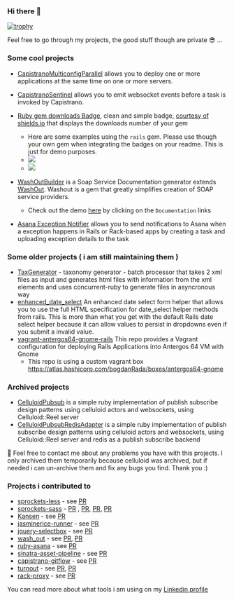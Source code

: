 ### Hi there 👋

<!--
**bogdanRada/bogdanRada** is a ✨ _special_ ✨ repository because its `README.md` (this file) appears on your GitHub profile.

Here are some ideas to get you started:

- 🔭 I’m currently working on ...
- 🌱 I’m currently learning ...
- 👯 I’m looking to collaborate on ...
- 🤔 I’m looking for help with ...
- 💬 Ask me about ...
- 📫 How to reach me: ...
- 😄 Pronouns: ...
- ⚡ Fun fact: ...
-->

[![trophy](https://github-profile-trophy.vercel.app/?username=bogdanRada)](https://github.com/ryo-ma/github-profile-trophy)

Feel free to go through my projects, the good stuff though are private 😎 ...

### Some cool projects

-  [CapistranoMulticonfigParallel](https://github.com/bogdanRada/capistrano_multiconfig_parallel) allows you to deploy one or more applications at the same time on one or more servers.

- [CapistranoSentinel](https://github.com/bogdanRada/capistrano_sentinel)  allows you to emit websocket events before a task is invoked by Capistrano.

- [Ruby gem downloads Badge](https://github.com/bogdanRada/ruby-gem-downloads-badge), clean and simple badge, [courtesy of shields.io](https://github.com/badges/shields) that displays the downloads number of your gem
    - Here are some examples using the `rails` gem. Please use though your own gem when integrating the badges on your readme. This is just for demo purposes. 
    -  ![](https://ruby-gem-downloads-badge.herokuapp.com/rails?type=total)
    -  ![](https://ruby-gem-downloads-badge.herokuapp.com/rails?type=total&metric=true)
 
- [WashOutBuilder](https://github.com/bogdanRada/washout_builder)  is a Soap Service Documentation generator extends [WashOut](https://github.com/inossidabile/wash_out). Washout is a gem that greatly simplifies creation of SOAP service providers. 
    - Check out the demo [here](http://washout-builder.herokuapp.com/)  by clicking on the `Documentation` links 
    
- [Asana Exception Notifier](https://github.com/bogdanRada/asana_exception_notifier) allows you to send notifications to Asana when a exception happens in Rails or Rack-based apps by creating a task and uploading exception details to the task

### Some older projects ( i am still maintaining them ) 
 - [TaxGenerator](https://github.com/bogdanRada/tax_generator) - taxonomy generator - batch processor that takes 2 xml files as input and generates html files with information from the xml elements and uses concurrent-ruby to generate files in asyncronous way
  - [enhanced_date_select](https://github.com/bogdanRada/enhanced_date_select) An enhanced date select form helper that allows you to use the full HTML specification for date_select helper methods from rails. This is more than what you get with the default Rails date select helper because it can allow values to persist in dropdowns even if you submit a invalid value. 
 - [vagrant-antergos64-gnome-rails](https://github.com/bogdanRada/vagrant-antergos64-gnome-rails) This repo provides a Vagrant configuration for deploying Rails Applications into Antergos 64 VM with Gnome
     - This repo is using a custom vagrant box https://atlas.hashicorp.com/bogdanRada/boxes/antergos64-gnome
  
 ### Archived projects
   - [CelluloidPubsub](https://github.com/bogdanRada/celluloid_pubsub) is a simple ruby implementation of publish subscribe design patterns using celluloid actors and websockets, using Celluloid::Reel server
   - [CelluloidPubsubRedisAdapter](https://github.com/bogdanRada/celluloid_pubsub_redis_adapter) is a simple ruby implementation of publish subscribe design patterns using celluloid actors and websockets, using Celluloid::Reel server and redis as a publish subscribe backend
   
   💬 Feel free to contact me about any problems you have with this projects. I only archived them temporarily because celluloid was archived, but if needed i can un-archive them and fix any bugs you find. Thank you :)  
  
### Projects i contributed to
 - [sprockets-less](https://github.com/lloeki/sprockets-less) - see [PR](https://github.com/lloeki/sprockets-less/pull/5)
 - [sprockets-sass](https://github.com/petebrowne/sprockets-sass) - [PR](https://github.com/petebrowne/sprockets-sass/pull/38) , [PR](https://github.com/petebrowne/sprockets-sass/pull/39), [PR](https://github.com/petebrowne/sprockets-sass/pull/40), [PR](https://github.com/petebrowne/sprockets-sass/pull/41)  
- [Kansen](https://github.com/valikos/kansen) - see [PR](https://github.com/valikos/kansen/pull/1) 
 - [jasminerice-runner](https://github.com/gaslight/jasminerice-runner) - see [PR](https://github.com/gaslight/jasminerice-runner/pull/10)
 - [jquery-selectbox](https://github.com/marcj/jquery-selectBox) - see [PR](https://github.com/marcj/jquery-selectBox/pull/177) 
 - [wash_out](https://github.com/inossidabile/wash_out) - see [PR](https://github.com/inossidabile/wash_out/pull/234), [PR](https://github.com/inossidabile/wash_out/pull/208)  
 - [ruby-asana](https://github.com/Asana/ruby-asana) - see [PR](https://github.com/Asana/ruby-asana/pull/52)
 - [sinatra-asset-pipeline](https://github.com/kalasjocke/sinatra-asset-pipeline) - see [PR](https://github.com/kalasjocke/sinatra-asset-pipeline/pull/60)
 - [capistrano-gitflow](https://github.com/technicalpickles/capistrano-gitflow) - see [PR](https://github.com/technicalpickles/capistrano-gitflow/pull/11)
 - [turnout](https://github.com/biola/turnout) - see [PR](https://github.com/biola/turnout/pull/37), [PR](https://github.com/biola/turnout/pull/35) 
 - [rack-proxy](https://github.com/ncr/rack-proxy) - see [PR](https://github.com/ncr/rack-proxy/pull/55) 
 
You can read more about what tools i am using on my [Linkedin profile](https://www.linkedin.com/in/radabogdan/)
